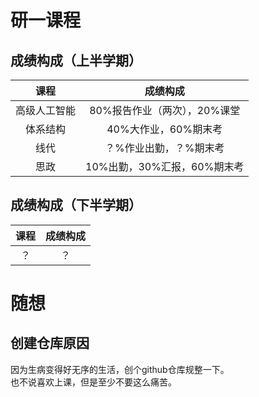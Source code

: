 # 研一课程
## 成绩构成（上半学期）
|课程|成绩构成|
| :---: | :---: |
|高级人工智能|80%报告作业（两次），20%课堂|
|体系结构|40%大作业，60%期末考|
|线代|？%作业出勤，？%期末考|
|思政|10%出勤，30%汇报，60%期末考|
## 成绩构成（下半学期）
|课程|成绩构成|
| :---: | :---: |
|？|？|

# 随想
## 创建仓库原因
因为生病变得好无序的生活，创个github仓库规整一下。   
也不说喜欢上课，但是至少不要这么痛苦。


